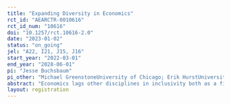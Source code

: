 ```yaml
---
title: "Expanding Diversity in Economics"
rct_id: "AEARCTR-0010616"
rct_id_num: "10616"
doi: "10.1257/rct.10616-2.0"
date: "2023-01-02"
status: "on_going"
jel: "A22, I21, J15, J16"
start_year: "2022-03-01"
end_year: "2028-06-01"
pi: "Jesse Buchsbaum"
pi_other: "Michael GreenstoneUniversity of Chicago; Erik HurstUniversity of Chicago; Olga RostapshovaUniversity of Chicago"
abstract: "Economics lags other disciplines in inclusivity both as a field of study and career track, with disproportionately low representation of women and racial and ethnic minority groups, relative both to the population at large and to other academic disciplines. To address this challenge, the Becker Friedman Institute at the University of Chicago has launched the “Expanding Diversity in Economics program” (EDE Program) to help attract underrepresented undergraduate students to economics. Although diversity and inclusion programs are increasingly common in educational and workplace settings, virtually no rigorous evidence of their effectiveness exists. We propose the first longitudinal randomized controlled trial to evaluate the causal impact of a diversity program on applicant outcomes: students’ choices of courses and major, graduate study, career track, and pursuing research in economics. We randomize selection into the 2022 and 2023 cohorts of the program, admitting randomly selected students into the program from a pool of top applicants. We stratify on economic status and international / domestic student status, and balance across key demographic characteristics and education outcomes. Outcome data is tracked using several rounds of surveys and secondary data on educational and professional outcomes."
layout: registration
---
```


